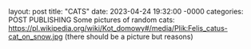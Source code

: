layout: post
title: "CATS"
date: 2023-04-24 19:32:00 -0000
categories: POST PUBLISHING
Some pictures of random cats:
https://pl.wikipedia.org/wiki/Kot_domowy#/media/Plik:Felis_catus-cat_on_snow.jpg
(there should be a picture but reasons)
